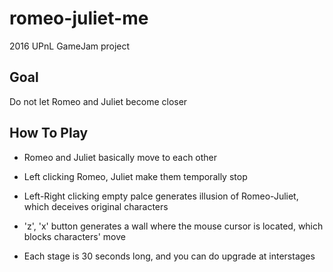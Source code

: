# romeo-juliet-me

2016 UPnL GameJam project

## Goal

Do not let Romeo and Juliet become closer

## How To Play

- Romeo and Juliet basically move to each other

- Left clicking Romeo, Juliet make them temporally stop

- Left-Right clicking empty palce generates illusion of Romeo-Juliet, which deceives original characters

- 'z', 'x' button generates a wall where the mouse cursor is located, which blocks characters' move

- Each stage is 30 seconds long, and you can do upgrade at interstages
